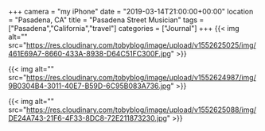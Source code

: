 +++
camera = "my iPhone"
date = "2019-03-14T21:00:00+00:00"
location = "Pasadena, CA"
title = "Pasadena Street Musician"
tags = ["Pasadena","California","travel"]
categories = ["Journal"]
+++
{{< img alt="" src="https://res.cloudinary.com/tobyblog/image/upload/v1552625025/img/461E69A7-8660-433A-8938-D64C51FC300F.jpg" >}}
<!--more-->
{{< img alt="" src="https://res.cloudinary.com/tobyblog/image/upload/v1552624987/img/9B0304B4-3011-40E7-B59D-6C95B083A736.jpg" >}}

{{< img alt="" src="https://res.cloudinary.com/tobyblog/image/upload/v1552625088/img/DE24A743-21F6-4F33-8DC8-72E211873230.jpg" >}}
